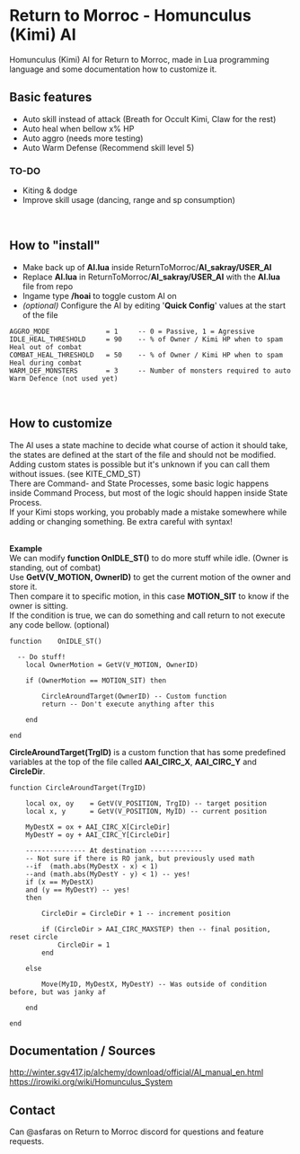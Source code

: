 # Return to Morroc - Homunculus (Kimi) AI
Homunculus (Kimi) AI for Return to Morroc, made in Lua programming language and some documentation how to customize it.
<br>

## Basic features
- Auto skill instead of attack (Breath for Occult Kimi, Claw for the rest)
- Auto heal when bellow x% HP
- Auto aggro (needs more testing)
- Auto Warm Defense (Recommend skill level 5)

### TO-DO 
- Kiting & dodge
- Improve skill usage (dancing, range and sp consumption)
<br>

## How to "install"
- Make back up of **AI.lua** inside ReturnToMorroc/**AI_sakray/USER_AI**
- Replace **AI.lua** in ReturnToMorroc/**AI_sakray/USER_AI** with the **AI.lua** file from repo
- Ingame type **/hoai** to toggle custom AI on
- _(optional)_ Configure the AI by editing '**Quick Config**' values at the start of the file

```
AGGRO_MODE              = 1     -- 0 = Passive, 1 = Agressive
IDLE_HEAL_THRESHOLD     = 90    -- % of Owner / Kimi HP when to spam Heal out of combat
COMBAT_HEAL_THRESHOLD   = 50    -- % of Owner / Kimi HP when to spam Heal during combat
WARM_DEF_MONSTERS       = 3     -- Number of monsters required to auto Warm Defence (not used yet)
```
<br>

## How to customize
The AI uses a state machine to decide what course of action it should take, the states are defined at the start of the file and should not be modified. <br>
Adding custom states is possible but it's unknown if you can call them without issues. (see KITE_CMD_ST) <br>
There are Command- and State Processes, some basic logic happens inside Command Process, but most of the logic should happen inside State Process. <br>
If your Kimi stops working, you probably made a mistake somewhere while adding or changing something. Be extra careful with syntax! <br><br>

**Example**<br>
We can modify **function	OnIDLE_ST()** to do more stuff while idle. (Owner is standing, out of combat) <br>
Use **GetV(V_MOTION, OwnerID)** to get the current motion of the owner and store it. <br>
Then compare it to specific motion, in this case **MOTION_SIT** to know if the owner is sitting. <br>
If the condition is true, we can do something and call return to not execute any code bellow. (optional) <br>
```
function	OnIDLE_ST()

  -- Do stuff!
	local OwnerMotion = GetV(V_MOTION, OwnerID)

	if (OwnerMotion == MOTION_SIT) then

		CircleAroundTarget(OwnerID) -- Custom function
		return -- Don't execute anything after this

	end

end
```

**CircleAroundTarget(TrgID)** is a custom function that has some predefined variables at the top of the file called **AAI_CIRC_X**, **AAI_CIRC_Y** and **CircleDir**.
```
function CircleAroundTarget(TrgID)

	local ox, oy	= GetV(V_POSITION, TrgID) -- target position
	local x, y		= GetV(V_POSITION, MyID) -- current position

	MyDestX = ox + AAI_CIRC_X[CircleDir]
	MyDestY = oy + AAI_CIRC_Y[CircleDir]

	--------------- At destination -------------
	-- Not sure if there is RO jank, but previously used math
	--if  (math.abs(MyDestX - x) < 1)
	--and (math.abs(MyDestY - y) < 1) -- yes!
	if (x == MyDestX)
	and (y == MyDestY) -- yes!
	then

		CircleDir = CircleDir + 1 -- increment position

		if (CircleDir > AAI_CIRC_MAXSTEP) then -- final position, reset circle
			CircleDir = 1
		end

	else

		Move(MyID, MyDestX, MyDestY) -- Was outside of condition before, but was janky af

	end

end
```

## Documentation / Sources
http://winter.sgv417.jp/alchemy/download/official/AI_manual_en.html
<br>
https://irowiki.org/wiki/Homunculus_System
<br>

## Contact
Can @asfaras on Return to Morroc discord for questions and feature requests.
